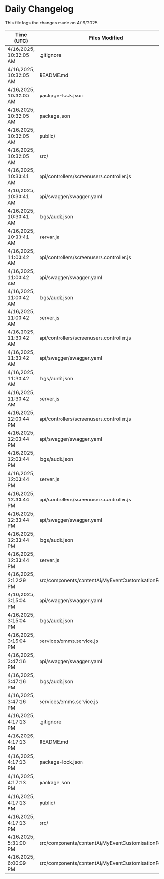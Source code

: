 # Daily Changelog

This file logs the changes made on 4/16/2025.

| Time (UTC)             | Files Modified                    | Changes (Addition/Deletion) |
|------------------------|-----------------------------------|-----------------------------|
| 4/16/2025, 10:32:05 AM | .gitignore | 23 Additions & 0 Deletions |
| 4/16/2025, 10:32:05 AM | README.md | 0 Additions & 0 Deletions |
| 4/16/2025, 10:32:05 AM | package-lock.json | 0 Additions & 0 Deletions |
| 4/16/2025, 10:32:05 AM | package.json | 0 Additions & 0 Deletions |
| 4/16/2025, 10:32:05 AM | public/ | 0 Additions & 0 Deletions |
| 4/16/2025, 10:32:05 AM | src/ | 0 Additions & 0 Deletions |
| 4/16/2025, 10:33:41 AM | api/controllers/screenusers.controller.js | 9 Additions & 9 Deletions|
| 4/16/2025, 10:33:41 AM | api/swagger/swagger.yaml | 4 Additions & 4 Deletions|
| 4/16/2025, 10:33:41 AM | logs/audit.json | 10 Additions & 10 Deletions|
| 4/16/2025, 10:33:41 AM | server.js | 12 Additions & 12 Deletions|
| 4/16/2025, 11:03:42 AM | api/controllers/screenusers.controller.js | 9 Additions & 9 Deletions|
| 4/16/2025, 11:03:42 AM | api/swagger/swagger.yaml | 4 Additions & 4 Deletions|
| 4/16/2025, 11:03:42 AM | logs/audit.json | 10 Additions & 10 Deletions|
| 4/16/2025, 11:03:42 AM | server.js | 12 Additions & 12 Deletions|
| 4/16/2025, 11:33:42 AM | api/controllers/screenusers.controller.js | 9 Additions & 9 Deletions|
| 4/16/2025, 11:33:42 AM | api/swagger/swagger.yaml | 4 Additions & 4 Deletions|
| 4/16/2025, 11:33:42 AM | logs/audit.json | 10 Additions & 10 Deletions|
| 4/16/2025, 11:33:42 AM | server.js | 12 Additions & 12 Deletions|
| 4/16/2025, 12:03:44 PM | api/controllers/screenusers.controller.js | 9 Additions & 9 Deletions|
| 4/16/2025, 12:03:44 PM | api/swagger/swagger.yaml | 4 Additions & 4 Deletions|
| 4/16/2025, 12:03:44 PM | logs/audit.json | 10 Additions & 10 Deletions|
| 4/16/2025, 12:03:44 PM | server.js | 12 Additions & 12 Deletions|
| 4/16/2025, 12:33:44 PM | api/controllers/screenusers.controller.js | 9 Additions & 9 Deletions|
| 4/16/2025, 12:33:44 PM | api/swagger/swagger.yaml | 4 Additions & 4 Deletions|
| 4/16/2025, 12:33:44 PM | logs/audit.json | 10 Additions & 10 Deletions|
| 4/16/2025, 12:33:44 PM | server.js | 12 Additions & 12 Deletions|
| 4/16/2025, 2:12:29 PM | src/components/contentAi/MyEventCustomisationForm.js | 1 Additions & 1 Deletions|
| 4/16/2025, 3:15:04 PM | api/swagger/swagger.yaml | 2 Additions & 2 Deletions|
| 4/16/2025, 3:15:04 PM | logs/audit.json | 15 Additions & 15 Deletions|
| 4/16/2025, 3:15:04 PM | services/emms.service.js | 1 Additions & 0 Deletions|
| 4/16/2025, 3:47:16 PM | api/swagger/swagger.yaml | 2 Additions & 2 Deletions|
| 4/16/2025, 3:47:16 PM | logs/audit.json | 15 Additions & 15 Deletions|
| 4/16/2025, 3:47:16 PM | services/emms.service.js | 1 Additions & 0 Deletions|
| 4/16/2025, 4:17:13 PM | .gitignore | 23 Additions & 0 Deletions|
| 4/16/2025, 4:17:13 PM | README.md | 0 Additions & 0 Deletions|
| 4/16/2025, 4:17:13 PM | package-lock.json | 0 Additions & 0 Deletions|
| 4/16/2025, 4:17:13 PM | package.json | 0 Additions & 0 Deletions|
| 4/16/2025, 4:17:13 PM | public/ | 0 Additions & 0 Deletions|
| 4/16/2025, 4:17:13 PM | src/ | 0 Additions & 0 Deletions|
| 4/16/2025, 5:31:00 PM | src/components/contentAi/MyEventCustomisationForm.js | 1 Additions & 1 Deletions|
| 4/16/2025, 6:00:09 PM | src/components/contentAi/MyEventCustomisationForm.js | 1 Additions & 1 Deletions|
